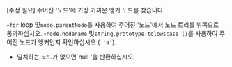 [수정 필요]
주어진 '노드'에 가장 가까운 앵커 노드를 찾습니다.

-`for` loop 및`node.parentNode`를 사용하여 주어진 '노드'에서 노드 트리를 위쪽으로 통과하십시오.
-`node.nodename` 및`string.prototype.tolowscase ()`를 사용하여 주어진 노드가 앵커인지 확인하십시오 (` 'a'`).
- 일치하는 노드가 없으면`null '을 반환하십시오.